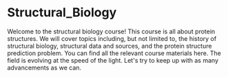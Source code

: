 # Structural_Biology
 Welcome to the structural biology course! This course is all about protein structures. We will cover topics including, but not limited to, the history of structural biology, structural data and sources, and the protein structure prediction problem. You can find all the relevant course materials here. The field is evolving at the speed of the light. Let's try to keep up with as many advancements as we can.
